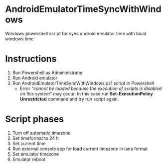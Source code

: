 # AndroidEmulatorTimeSyncWithWindows
Windows powershell script for sync android emulator time with local windows time

# Instructions
1. Run Powershell as Admininistrator
2. Run Android emulator
3. Run AndroidEmulatorTimeSyncWithWindows.ps1 script in Powershell
    * Error *"cannot be loaded because the execution of scripts is disabled on this system"* may occur. In this case run **Set-ExecutionPolicy Unrestricted** command and try run script again.

# Script phases
1. Turn off automatic timezone
2. Set timeformat to 24 h
3. Set current time
4. Run external console app for load current timezone in Iana format
5. Set emulator timezone
6. Emulator reboot
